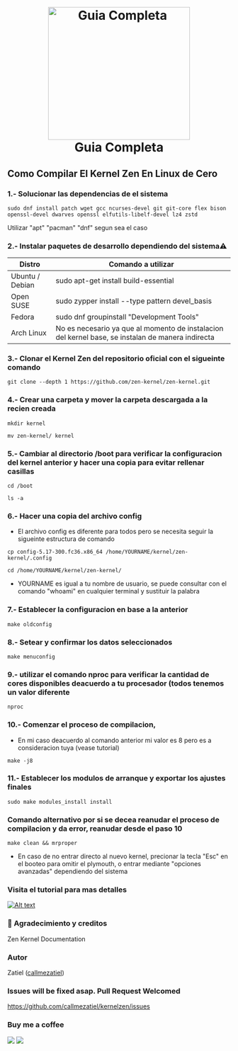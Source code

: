 <h1 align="center">
  <br>
  <a href="https://github.com/callmezatiel"><img src="https://i.postimg.cc/qMmnw0b4/zenk.png" width=320 height=300 alt="Guia Completa"></a>
  <br>
  Guia Completa
  <br>
</h1>

## Como Compilar El Kernel Zen En Linux de Cero

### 1.- Solucionar las dependencias de el sistema
```
sudo dnf install patch wget gcc ncurses-devel git git-core flex bison openssl-devel dwarves openssl elfutils-libelf-devel lz4 zstd
```
Utilizar "apt" "pacman" "dnf" segun sea el caso

### 2.- Instalar paquetes de desarrollo dependiendo del sistema⚠️

| Distro| Comando a utilizar |
| ------ | ------ |
| Ubuntu / Debian | sudo apt-get install build-essential |
| Open SUSE |  sudo zypper install --type pattern devel_basis |
|Fedora|sudo dnf groupinstall "Development Tools"|
|Arch Linux | No es necesario ya que al momento de instalacion del kernel base, se instalan de manera indirecta|


### 3.- Clonar el Kernel Zen del repositorio oficial con el sigueinte comando
```
git clone --depth 1 https://github.com/zen-kernel/zen-kernel.git 
```
### 4.- Crear una carpeta y mover la carpeta descargada a la recien creada 
```
mkdir kernel
```
```
mv zen-kernel/ kernel
```
### 5.- Cambiar al directorio /boot para verificar la configuracion del kernel anterior y hacer una copia para evitar rellenar casillas
```
cd /boot
```
```
ls -a
```
### 6.- Hacer una copia del archivo config
* El archivo config es diferente para todos pero se necesita seguir la sigueinte estructura de comando

```
cp config-5.17-300.fc36.x86_64 /home/YOURNAME/kernel/zen-kernel/.config
```
```
cd /home/YOURNAME/kernel/zen-kernel/
```
* YOURNAME es igual a tu nombre de usuario, se puede consultar con el comando "whoami" en cualquier terminal y sustituir la palabra
### 7.- Establecer la configuracion en base a la anterior 
```
make oldconfig
```
### 8.- Setear y confirmar los datos seleccionados
```
make menuconfig
```
### 9.- utilizar el comando nproc para verificar la cantidad de cores disponibles deacuerdo a tu procesador (todos tenemos un valor diferente
```
nproc 
```
### 10.- Comenzar el proceso de compilacion, 
* En mi caso deacuerdo al comando anterior mi valor es 8 pero es a consideracion tuya (vease tutorial)
```
make -j8
```
### 11.- Establecer los modulos de arranque y exportar los ajustes finales
```
sudo make modules_install install
```
### Comando alternativo por si se decea reanudar el proceso de compilacion y da error, reanudar desde el paso 10   
```
make clean && mrproper
```
* En caso de no entrar directo al nuevo kernel, precionar la tecla "Esc" en el booteo para omitir el plymouth, o entrar mediante "opciones avanzadas" dependiendo del sistema

### Visita el tutorial para mas detalles
[![Alt text](https://i.postimg.cc/xTJkYHjN/zen.png)](https://www.youtube.com/watch?v=6ZYu_lNvLUo)

###  💙 Agradecimiento y creditos
Zen Kernel Documentation

### Autor
Zatiel ([callmezatiel](https://github.com/callmezatiel))

### Issues will be fixed asap. Pull Request Welcomed
https://github.com/callmezatiel/kernelzen/issues

### Buy me a coffee
<a href="https://www.paypal.me/zatiel"><img src="https://img.shields.io/badge/don-paypal-blue"></a> <a href="https://www.patreon.com/zatiel"><img src="https://img.shields.io/badge/don-patreon-ff69b4">

